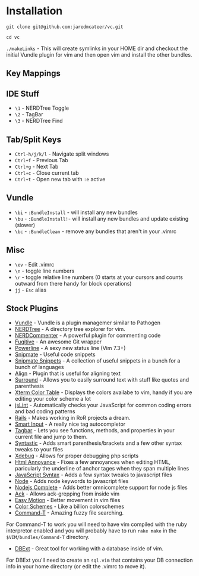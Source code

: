 Installation
============

`git clone git@github.com:jaredmcateer/vc.git`

`cd vc`

`./makeLinks` - This will create symlinks in your HOME dir and checkout the initial Vundle plugin for vim and then open vim and install the other bundles.

Key Mappings
------------

IDE Stuff
---------

* `\1` - NERDTree Toggle
* `\2` - TagBar
* `\3` - NERDTree Find

Tab/Split Keys
--------------

* `Ctrl-h/j/k/l` -  Navigate split windows
* `Ctrl+f` - Previous Tab 
* `Ctrl+g` - Next Tab
* `Ctrl+c` - Close current tab
* `Ctrl+t` - Open new tab with `:e` active

Vundle
--------

* `\bi` - `:BundleInstall` - will install any new bundles
* `\bu` - `:BundleInstall!`- will install any new bundles and update existing (slower)
* `\bc` - `:BundleClean` - remove any bundles that aren't in your .vimrc

Misc
-------

* `\ev` - Edit .vimrc
* `\n` - toggle line numbers
* `\r` - toggle relative line numbers (0 starts at your cursors and counts outward from there handy for block operations)
* `jj` - `Esc` alias

Stock Plugins
------------

* [Vundle](https://github.com/gmarik/vundle) - Vundle is a plugin managemer similar to Pathogen
* [NERDTree](https://github.com/scrooloose/nerdtree) - A directory tree explorer for vim.
* [NERDCommenter](https://github.com/scrooloose/nerdcommenter) - A powerful plugin for commenting code
* [Fugitive](https://github.com/tpope/vim-fugitive) - An awesome Git wrapper
* [Powerline](https://github.com/Lokaltog/vim-powerline) - A sexy new status line (Vim 7.3+)
* [Snipmate](https://github.com/msanders/snipmate.vim) - Useful code snippets
* [Snipmate Snippets](https://github.com/scrooloose/snipmate-snippets) - A collection of useful snippets in a bunch for a bunch of languages
* [Align](https://github.com/tsaleh/vim-align) - Plugin that is useful for aligning text
* [Surround](https://github.com/tpope/vim-surround) - Allows you to easily surround text with stuff like quotes and parenthesis
* [Xterm Color Table](https://github.com/guns/xterm-color-table.vim) - Displays the colors availabe to vim, handy if you are editing your color scheme a lot
* [jsLint](https://github.com/hallettj/jslint.vim) - Automatically checks your JavaScript for common coding errors and bad coding patterns
* [Rails](https://github.com/tpope/vim-rails) - Makes working in RoR projects a dream.
* [Smart Input](https://github.com/kana/vim-smartinput) - A really nice tag autocompletor
* [Tagbar](https://github.com/majutsushi/tagbar) - Lets you see functions, methods, and properties in your current file and jump to them.
* [Syntastic](https://github.com/scrooloose/syntastic) - Adds smart parenthesis/brackets and a few other syntax tweaks to your files
* [Xdebug](https://github.com/ludovicPelle/vim-xdebug) - Allows for proper debugging php scripts
* [Html Annoyance](https://github.com/tudorprodan/html_annoyance.vim) - Fixes a few annoyances when editing HTML, paricularly the underline of anchor tages when they span multiple lines
* [JavaScript Syntax](https://github.com/ehynds/vim-javascript-syntax) - Adds a few syntax tweaks to javascript files
* [Node](https://github.com/guileen/vim-node) - Adds node keywords to javascript files
* [Nodejs Complete](https://github.com/myhere/vim-nodejs-complete) - Adds better omnicomplete support for node js files
* [Ack](https://github.com/mileszs/ack.vim) - Allows ack-grepping from inside vim
* [Easy Motion](https://github.com/Lokaltog/vim-easymotion) - Better movement in vim files
* [Color Schemes](https://github.com/flazz/vim-colorschemes) - Like a billion colorschemes
* [Command-T](https://github.com/wincent/Command-T) - Amazing fuzzy file searching. 

For Command-T to work you will need to have vim compiled with the ruby interpretor enabled and you will probably have to run `rake make` in the `$VIM/bundles/Command-T` directory.

* [DBExt](https://github.com/vim-scripts/dbext.vim.git) - Great tool for working with a database inside of vim.

For DBExt you'll need to create an `sql.vim` that contains your DB connection info in your home directory (or edit the .vimrc to move it). 
